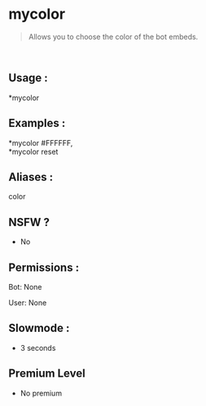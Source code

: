 # mycolor

> Allows you to choose the color of the bot embeds.

<br>

## Usage :

*mycolor <hexadecimal color>

## Examples :

*mycolor #FFFFFF,
<br>*mycolor reset

## Aliases :

color

## NSFW ?

- No

## Permissions :

Bot: None
<br>

User: None

## Slowmode :

- 3 seconds

## Premium Level

- No premium